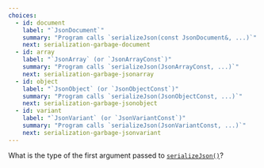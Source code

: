 ```yaml
---
choices:
  - id: document
    label: "`JsonDocument`"
    summary: "Program calls `serializeJson(const JsonDocument&, ...)`"
    next: serialization-garbage-document
  - id: array
    label: "`JsonArray` (or `JsonArrayConst`)"
    summary: "Program calls `serializeJson(JsonArrayConst, ...)`"
    next: serialization-garbage-jsonarray
  - id: object
    label: "`JsonObject` (or `JsonObjectConst`)"
    summary: "Program calls `serializeJson(JsonObjectConst, ...)`"
    next: serialization-garbage-jsonobject
  - id: variant
    label: "`JsonVariant` (or `JsonVariantConst`)"
    summary: "Program calls `serializeJson(JsonVariantConst, ...)`"
    next: serialization-garbage-jsonvariant
---
```


What is the type of the first argument passed to [`serializeJson()`](/v6/api/json/serializejson/)?